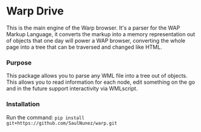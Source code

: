# Warp Drive

This is the main engine of the Warp browser. It's a parser for the WAP Markup Language, it converts the markup into a memory representation out of objects that one day will power a WAP browser, converting the whole page into a tree that can be traversed and changed like HTML. 

### Purpose

This package allows you to parse any WML file into a tree out of objects. This allows you to read information for each node, edit something on the go and in the future support interactivity via WMLscript.


### Installation

Run the command:
`pip install git+https://github.com/SaulNunez/warp.git`